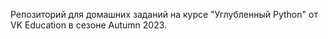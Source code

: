 Репозиторий для домашних заданий на курсе "Углубленный Python" от VK Education в сезоне Autumn 2023.
